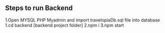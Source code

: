 Steps to run Backend
--------------------
1.Open MYSQL PHP Myadmin and import travelopiaDb.sql file  into database
1.cd backend [backend project folder]
2.npm i 
3.npm start






